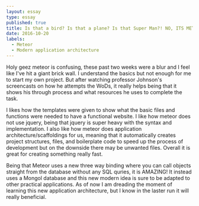 ```yaml
---
layout: essay
type: essay
published: true
title: Is that a bird? Is that a plane? Is that Super Man?! NO, ITS METEOR!!!
date: 2016-10-20
labels:
  - Meteor
  - Modern application architecture
---
```


Holy geez meteor is confusing, these past two weeks were a blur and I feel like I've hit a giant brick wall. I understand the basics but not enough for me to start my own project. But after watching professor Johnson's screencasts on how he attempts the WoDs, it really helps being that it shows his through process and what resources he uses to complete the task.

I likes how the templates were given to show what the basic files and functions were needed to have a functional website. I like how meteor does not use jquery, being that jquery is super heavy with the syntax and implementation. I also like how meteor does application architecture/scaffoldings for us, meaning that it automatically creates project structures, files, and boilerplate code to speed up the process of development but on the downside there may be unwanted files. Overall it is great for creating something really fast.

Being that Meteor uses a new three way binding where you can call objects straight from the database without any SQL quries, it is AMAZING! It instead uses a Mongol database and this new modern idea is sure to be adapted to other practical applications. As of now I am dreading the moment of learning this new application architecture, but I know in the laster run it will really beneficial.
